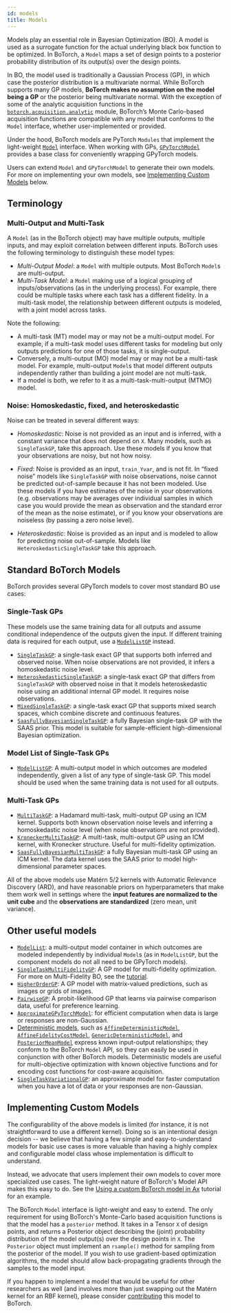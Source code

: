 ```yaml
---
id: models
title: Models
---
```


Models play an essential role in Bayesian Optimization (BO). A model is used as
a surrogate function for the actual underlying black box function to be
optimized. In BoTorch, a `Model` maps a set of design points to a posterior
probability distribution of its output(s) over the design points.

In BO, the model used is traditionally a Gaussian Process (GP), in which case
the posterior distribution is a multivariate normal. While BoTorch supports many
GP models, **BoTorch makes no assumption on the model being a GP** or the
posterior being multivariate normal. With the exception of some of the analytic
acquisition functions in the
[`botorch.acquisition.analytic`](../api/acquisition.html#analytic-acquisition-function-api)
module, BoTorch’s Monte Carlo-based acquisition functions are compatible with
any model that conforms to the `Model` interface, whether user-implemented or
provided.

Under the hood, BoTorch models are PyTorch `Modules` that implement the
light-weight [`Model`](../api/models.html#model-apis) interface. When working
with GPs,
[`GPyTorchModel`](../api/models.html#module-botorch.models.gp_regression)
provides a base class for conveniently wrapping GPyTorch models.

Users can extend `Model` and `GPyTorchModel` to generate their own models. For
more on implementing your own models, see
[Implementing Custom Models](#implementing-custom-models) below.

## Terminology

### Multi-Output and Multi-Task

A `Model` (as in the BoTorch object) may have multiple outputs, multiple inputs,
and may exploit correlation between different inputs. BoTorch uses the following
terminology to distinguish these model types:

- _Multi-Output Model_: a `Model` with multiple outputs. Most BoTorch `Model`s
  are multi-output.
- _Multi-Task Model_: a `Model` making use of a logical grouping of
  inputs/observations (as in the underlying process). For example, there could
  be multiple tasks where each task has a different fidelity. In a multi-task
  model, the relationship between different outputs is modeled, with a joint
  model across tasks.

Note the following:

- A multi-task (MT) model may or may not be a multi-output model. For example,
  if a multi-task model uses different tasks for modeling but only outputs
  predictions for one of those tasks, it is single-output.
- Conversely, a multi-output (MO) model may or may not be a multi-task model.
  For example, multi-output `Model`s that model different outputs independently
  rather than building a joint model are not multi-task.
- If a model is both, we refer to it as a multi-task-multi-output (MTMO) model.

### Noise: Homoskedastic, fixed, and heteroskedastic

Noise can be treated in several different ways:

- _Homoskedastic_: Noise is not provided as an input and is inferred, with a
  constant variance that does not depend on `X`. Many models, such as
  `SingleTaskGP`, take this approach. Use these models if you know that your
  observations are noisy, but not how noisy.

- _Fixed_: Noise is provided as an input, `train_Yvar`, and is not fit. In
  “fixed noise” models like `SingleTaskGP` with noise observations, noise cannot
  be predicted out-of-sample because it has not been modeled. Use these models
  if you have estimates of the noise in your observations (e.g. observations may
  be averages over individual samples in which case you would provide the mean
  as observation and the standard error of the mean as the noise estimate), or
  if you know your observations are noiseless (by passing a zero noise level).

- _Heteroskedastic_: Noise is provided as an input and is modeled to allow for
  predicting noise out-of-sample. Models like `HeteroskedasticSingleTaskGP` take
  this approach.

## Standard BoTorch Models

BoTorch provides several GPyTorch models to cover most standard BO use cases:

### Single-Task GPs

These models use the same training data for all outputs and assume conditional
independence of the outputs given the input. If different training data is
required for each output, use a
[`ModelListGP`](../api/models.html#module-botorch.models.model_list_gp_regression)
instead.

- [`SingleTaskGP`](../api/models.html#botorch.models.gp_regression.SingleTaskGP):
  a single-task exact GP that supports both inferred and observed noise. When
  noise observations are not provided, it infers a homoskedastic noise level.
- [`HeteroskedasticSingleTaskGP`](../api/models.html#botorch.models.gp_regression.HeteroskedasticSingleTaskGP):
  a single-task exact GP that differs from `SingleTaskGP` with observed noise in
  that it models heteroskedastic noise using an additional internal GP model. It
  requires noise observations.
- [`MixedSingleTaskGP`](../api/models.html#botorch.models.gp_regression_mixed.MixedSingleTaskGP):
  a single-task exact GP that supports mixed search spaces, which combine
  discrete and continuous features.
- [`SaasFullyBayesianSingleTaskGP`](../api/models.html#botorch.models.fully_bayesian.SaasFullyBayesianSingleTaskGP):
  a fully Bayesian single-task GP with the SAAS prior. This model is suitable
  for sample-efficient high-dimensional Bayesian optimization.

### Model List of Single-Task GPs

- [`ModelListGP`](../api/models.html#module-botorch.models.model_list_gp_regression):
  A multi-output model in which outcomes are modeled independently, given a list
  of any type of single-task GP. This model should be used when the same
  training data is not used for all outputs.

### Multi-Task GPs

- [`MultiTaskGP`](../api/models.html#module-botorch.models.multitask): a
  Hadamard multi-task, multi-output GP using an ICM kernel. Supports both known
  observation noise levels and inferring a homoskedastic noise level (when noise
  observations are not provided).
- [`KroneckerMultiTaskGP`](../api/models.html#botorch.models.multitask.KroneckerMultiTaskGP):
  A multi-task, multi-output GP using an ICM kernel, with Kronecker structure.
  Useful for multi-fidelity optimization.
- [`SaasFullyBayesianMultiTaskGP`](../api/models.html#saasfullybayesianmultitaskgp):
  a fully Bayesian multi-task GP using an ICM kernel. The data kernel uses the
  SAAS prior to model high-dimensional parameter spaces.

All of the above models use Matérn 5/2 kernels with Automatic Relevance
Discovery (ARD), and have reasonable priors on hyperparameters that make them
work well in settings where the **input features are normalized to the unit
cube** and the **observations are standardized** (zero mean, unit variance).

## Other useful models

- [`ModelList`](../api/models.html#botorch.models.model.ModelList): a
  multi-output model container in which outcomes are modeled independently by
  individual `Model`s (as in `ModelListGP`, but the component models do not all
  need to be GPyTorch models).
- [`SingleTaskMultiFidelityGP`](../api/models.html#botorch.models.gp_regression_fidelity.SingleTaskMultiFidelityGP):
  A GP model for multi-fidelity optimization. For more on Multi-Fidelity BO, see
  the [tutorial](../tutorials/discrete_multi_fidelity_bo).
- [`HigherOrderGP`](../api/models.html#botorch.models.higher_order_gp.HigherOrderGP):
  A GP model with matrix-valued predictions, such as images or grids of images.
- [`PairwiseGP`](../api/models.html#module-botorch.models.pairwise_gp): A
  probit-likelihood GP that learns via pairwise comparison data, useful for
  preference learning.
- [`ApproximateGPyTorchModel`](../api/models.html#botorch.models.approximate_gp.ApproximateGPyTorchModel):
  for efficient computation when data is large or responses are non-Gaussian.
- [Deterministic models](../api/models.html#module-botorch.models.deterministic),
  such as
  [`AffineDeterministicModel`](../api/models.html#botorch.models.deterministic.AffineDeterministicModel),
  [`AffineFidelityCostModel`](../api/models.html#botorch.models.cost.AffineFidelityCostModel),
  [`GenericDeterministicModel`](../api/models.html#botorch.models.deterministic.GenericDeterministicModel),
  and
  [`PosteriorMeanModel`](../api/models.html#botorch.models.deterministic.PosteriorMeanModel)
  express known input-output relationships; they conform to the BoTorch `Model`
  API, so they can easily be used in conjunction with other BoTorch models.
  Deterministic models are useful for multi-objective optimization with known
  objective functions and for encoding cost functions for cost-aware
  acquisition.
- [`SingleTaskVariationalGP`](../api/models.html#botorch.models.approximate_gp.SingleTaskVariationalGP):
  an approximate model for faster computation when you have a lot of data or
  your responses are non-Gaussian.

## Implementing Custom Models

The configurability of the above models is limited (for instance, it is not
straightforward to use a different kernel). Doing so is an intentional design
decision -- we believe that having a few simple and easy-to-understand models
for basic use cases is more valuable than having a highly complex and
configurable model class whose implementation is difficult to understand.

Instead, we advocate that users implement their own models to cover more
specialized use cases. The light-weight nature of BoTorch's Model API makes this
easy to do. See the
[Using a custom BoTorch model in Ax](../tutorials/custom_botorch_model_in_ax)
tutorial for an example.

The BoTorch `Model` interface is light-weight and easy to extend. The only
requirement for using BoTorch's Monte-Carlo based acquisition functions is that
the model has a `posterior` method. It takes in a Tensor `X` of design points,
and returns a Posterior object describing the (joint) probability distribution
of the model output(s) over the design points in `X`. The `Posterior` object
must implement an `rsample()` method for sampling from the posterior of the
model. If you wish to use gradient-based optimization algorithms, the model
should allow back-propagating gradients through the samples to the model input.

If you happen to implement a model that would be useful for other researchers as
well (and involves more than just swapping out the Matérn kernel for an RBF
kernel), please consider [contributing](getting_started#contributing) this model
to BoTorch.
